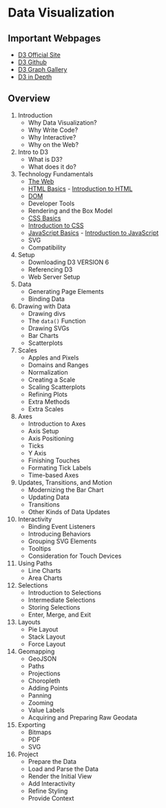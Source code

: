 # Data Visualization

## Important Webpages

- [D3 Official Site](https://d3js.org/)
- [D3 Github](https://github.com/d3/d3)
- [D3 Graph Gallery](https://www.d3-graph-gallery.com/)
- [D3 in Depth](https://www.d3indepth.com/)

## Overview

1. Introduction
    - Why Data Visualization?
    - Why Write Code?
    - Why Interactive?
    - Why on the Web?
2. Intro to D3
    - What is D3? 
    - What does it do?
3. Technology Fundamentals
    - [The Web](https://developer.mozilla.org/en-US/docs/Learn/Getting_started_with_the_web/How_the_Web_works)
    - [HTML Basics](https://developer.mozilla.org/en-US/docs/Learn/Getting_started_with_the_web/HTML_basics)
            - [Introduction to HTML](https://developer.mozilla.org/en-US/docs/Learn/HTML)
    - [DOM](https://developer.mozilla.org/en-US/docs/Web/API/Document_Object_Model/Introduction)
    - Developer Tools
    - Rendering and the Box Model
    - [CSS Basics](https://developer.mozilla.org/en-US/docs/Learn/Getting_started_with_the_web/CSS_basics)
    - [Introduction to CSS](https://developer.mozilla.org/en-US/docs/Learn/CSS)
    - [JavaScript Basics](https://developer.mozilla.org/en-US/docs/Learn/Getting_started_with_the_web/JavaScript_basics)
            - [Introduction to JavaScript](https://developer.mozilla.org/en-US/docs/Learn/JavaScript)
    - SVG
    - Compatibility
4. Setup
    - Downloading D3 VERSION 6
    - Referencing D3
    - Web Server Setup
5. Data
    - Generating Page Elements
    - Binding Data
6. Drawing with Data
    - Drawing divs
    - The `data()` Function
    - Drawing SVGs
    - Bar Charts
    - Scatterplots
7. Scales
    - Apples and Pixels
    - Domains and Ranges
    - Normalization
    - Creating a Scale
    - Scaling Scatterplots
    - Refining Plots
    - Extra Methods
    - Extra Scales
8. Axes
    - Introduction to Axes
    - Axis Setup
    - Axis Positioning
    - Ticks
    - Y Axis
    - Finishing Touches
    - Formating Tick Labels
    - Time-based Axes
9. Updates, Transitions, and Motion
    - Modernizing the Bar Chart
    - Updating Data
    - Transitions
    - Other Kinds of Data Updates
10. Interactivity
    - Binding Event Listeners
    - Introducing Behaviors
    - Grouping SVG Elements
    - Tooltips
    - Consideration for Touch Devices
11. Using Paths
    - Line Charts
    - Area Charts
12. Selections
    - Introduction to Selections
    - Intermediate Selections
    - Storing Selections
    - Enter, Merge, and Exit
13. Layouts
    - Pie Layout
    - Stack Layout
    - Force Layout
14. Geomapping
    - GeoJSON
    - Paths
    - Projections
    - Choropleth
    - Adding Points
    - Panning
    - Zooming
    - Value Labels
    - Acquiring and Preparing Raw Geodata
15. Exporting
    - Bitmaps
    - PDF
    - SVG
16. Project
    - Prepare the Data
    - Load and Parse the Data
    - Render the Initial View
    - Add Interactivity
    - Refine Styling
    - Provide Context
